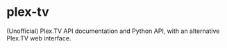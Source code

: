 # plex-tv
(Unofficial) Plex.TV API documentation and Python API, with an alternative Plex.TV web interface.

